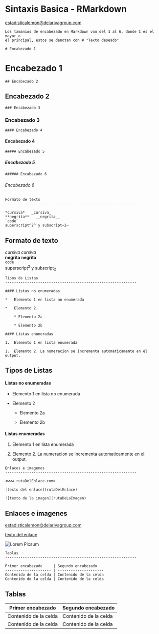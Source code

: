 Sintaxis Basica - RMarkdown
================
<estadisticalemon@delarivagroup.com>

    Los tamanios de encabezado en Markdown van del 1 al 6, donde 1 es el mayor o 
    el principal, estos se denotan con # "Texto deseado"

    # Encabezado 1

# Encabezado 1

    ## Encabezado 2

## Encabezado 2

    ### Encabezado 3

### Encabezado 3

    #### Encabezado 4

#### Encabezado 4

    ##### Encabezado 5

##### Encabezado 5

    ###### Encabezado 6

###### Encabezado 6

    Formato de texto
    ------------------------------------------------------------
    
    *cursiva*   _cursiva_
    **negrita**   __negrita__
    `code`
    superscript^2^ y subscript~2~

## Formato de texto

*cursiva* *cursiva* <br> <!--Tambien podemos usar tags de HTML-->
**negrita** **negrita** <br> `code` <br> superscript<sup>2</sup> y
subscript<sub>2</sub> <br>

    Tipos de Listas
    ------------------------------------------------------------
    
    #### Listas no enumeradas
    
    *   Elemento 1 en lista no enumerada
    
    *   Elemento 2
    
        * Elemento 2a
    
        * Elemento 2b
        
    #### Listas enumeradas
    
    1.  Elemento 1 en lista enumerada
    
    1.  Elemento 2. La numeracion se incrementa automaticamente en el output.

## Tipos de Listas

#### Listas no enumeradas

  - Elemento 1 en lista no enumerada

  - Elemento 2
    
      - Elemento 2a
    
      - Elemento 2b

#### Listas enumeradas

1.  Elemento 1 en lista enumerada

2.  Elemento 2. La numeracion se incrementa automaticamente en el
    output.

<!-- end list -->

    Enlaces e imagenes
    ------------------------------------------------------------
    
    <www.rutaDelEnlace.com>
    
    [texto del enlace](rutaDelEnlace)
    
    ![texto de la imagen](rutaDeLaImagen)

## Enlaces e imagenes

<estadisticalemon@delarivagroup.com>

[texto del enlace](rutaDelEnlace)

![Lorem Picsum](https://picsum.photos/100)

    Tablas 
    ------------------------------------------------------------
    
    Primer encabezado     | Segundo encabezado
    --------------------- | ---------------------
    Contenido de la celda | Contenido de la celda
    Contenido de la celda | Contenido de la celda

## Tablas

| Primer encabezado     | Segundo encabezado    |
| --------------------- | --------------------- |
| Contenido de la celda | Contenido de la celda |
| Contenido de la celda | Contenido de la celda |
